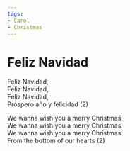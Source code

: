 ```yaml
---
tags:
- Carol
- Christmas
---
```


# Feliz Navidad  
  
Feliz Navidad,  
Feliz Navidad,  
Feliz Navidad,  
Próspero año y felicidad (2)  
  
We wanna wish you a merry Christmas!  
We wanna wish you a merry Christmas!  
We wanna wish you a merry Christmas!  
From the bottom of our hearts (2)